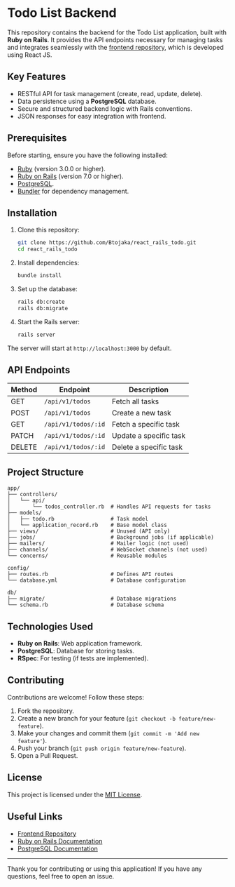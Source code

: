 # Todo List Backend

This repository contains the backend for the Todo List application, built with **Ruby on Rails**. It provides the API endpoints necessary for managing tasks and integrates seamlessly with the [frontend repository](https://github.com/Btojaka/frontend_git), which is developed using React JS.

## Key Features

- RESTful API for task management (create, read, update, delete).
- Data persistence using a **PostgreSQL** database.
- Secure and structured backend logic with Rails conventions.
- JSON responses for easy integration with frontend.

## Prerequisites

Before starting, ensure you have the following installed:

- [Ruby](https://www.ruby-lang.org/) (version 3.0.0 or higher).
- [Ruby on Rails](https://rubyonrails.org/) (version 7.0 or higher).
- [PostgreSQL](https://www.postgresql.org/).
- [Bundler](https://bundler.io/) for dependency management.

## Installation

1. Clone this repository:

   ```bash
   git clone https://github.com/Btojaka/react_rails_todo.git
   cd react_rails_todo
   ```

2. Install dependencies:

   ```bash
   bundle install
   ```

3. Set up the database:

   ```bash
   rails db:create
   rails db:migrate
   ```

4. Start the Rails server:
   ```bash
   rails server
   ```

The server will start at `http://localhost:3000` by default.

## API Endpoints

| Method | Endpoint            | Description            |
| ------ | ------------------- | ---------------------- |
| GET    | `/api/v1/todos`     | Fetch all tasks        |
| POST   | `/api/v1/todos`     | Create a new task      |
| GET    | `/api/v1/todos/:id` | Fetch a specific task  |
| PATCH  | `/api/v1/todos/:id` | Update a specific task |
| DELETE | `/api/v1/todos/:id` | Delete a specific task |

## Project Structure

```plaintext
app/
├── controllers/
│   └── api/
│       └── todos_controller.rb  # Handles API requests for tasks
├── models/
│   ├── todo.rb                  # Task model
│   └── application_record.rb    # Base model class
├── views/                       # Unused (API only)
├── jobs/                        # Background jobs (if applicable)
├── mailers/                     # Mailer logic (not used)
├── channels/                    # WebSocket channels (not used)
└── concerns/                    # Reusable modules

config/
├── routes.rb                    # Defines API routes
└── database.yml                 # Database configuration

db/
├── migrate/                     # Database migrations
└── schema.rb                    # Database schema

```

## Technologies Used

- **Ruby on Rails**: Web application framework.
- **PostgreSQL**: Database for storing tasks.
- **RSpec**: For testing (if tests are implemented).

## Contributing

Contributions are welcome! Follow these steps:

1. Fork the repository.
2. Create a new branch for your feature (`git checkout -b feature/new-feature`).
3. Make your changes and commit them (`git commit -m 'Add new feature'`).
4. Push your branch (`git push origin feature/new-feature`).
5. Open a Pull Request.

## License

This project is licensed under the [MIT License](LICENSE).

## Useful Links

- [Frontend Repository](https://github.com/Btojaka/frontend_git)
- [Ruby on Rails Documentation](https://guides.rubyonrails.org/)
- [PostgreSQL Documentation](https://www.postgresql.org/docs/)

---

Thank you for contributing or using this application! If you have any questions, feel free to open an issue.
